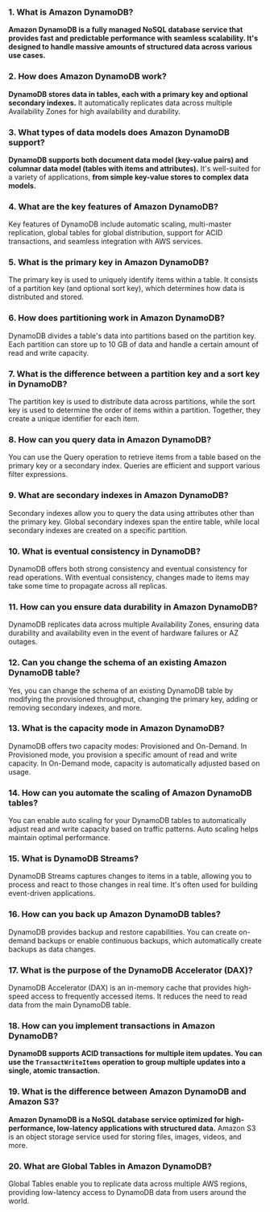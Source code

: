 ### 1. What is Amazon DynamoDB?
**Amazon DynamoDB is a fully managed NoSQL database service that provides fast and predictable performance with seamless scalability. It's designed to handle massive amounts of structured data across various use cases.**

### 2. How does Amazon DynamoDB work?
**DynamoDB stores data in tables, each with a primary key and optional secondary indexes.** It automatically replicates data across multiple Availability Zones for high availability and durability.

### 3. What types of data models does Amazon DynamoDB support?
**DynamoDB supports both document data model (key-value pairs) and columnar data model (tables with items and attributes).** It's well-suited for a variety of applications, **from simple key-value stores to complex data models.**

### 4. What are the key features of Amazon DynamoDB?
Key features of DynamoDB include automatic scaling, multi-master replication, global tables for global distribution, support for ACID transactions, and seamless integration with AWS services.

### 5. What is the primary key in Amazon DynamoDB?
The primary key is used to uniquely identify items within a table. It consists of a partition key (and optional sort key), which determines how data is distributed and stored.

### 6. How does partitioning work in Amazon DynamoDB?
DynamoDB divides a table's data into partitions based on the partition key. Each partition can store up to 10 GB of data and handle a certain amount of read and write capacity.

### 7. What is the difference between a partition key and a sort key in DynamoDB?
The partition key is used to distribute data across partitions, while the sort key is used to determine the order of items within a partition. Together, they create a unique identifier for each item.

### 8. How can you query data in Amazon DynamoDB?
You can use the Query operation to retrieve items from a table based on the primary key or a secondary index. Queries are efficient and support various filter expressions.

### 9. What are secondary indexes in Amazon DynamoDB?
Secondary indexes allow you to query the data using attributes other than the primary key. Global secondary indexes span the entire table, while local secondary indexes are created on a specific partition.

### 10. What is eventual consistency in DynamoDB?
DynamoDB offers both strong consistency and eventual consistency for read operations. With eventual consistency, changes made to items may take some time to propagate across all replicas.

### 11. How can you ensure data durability in Amazon DynamoDB?
DynamoDB replicates data across multiple Availability Zones, ensuring data durability and availability even in the event of hardware failures or AZ outages.

### 12. Can you change the schema of an existing Amazon DynamoDB table?
Yes, you can change the schema of an existing DynamoDB table by modifying the provisioned throughput, changing the primary key, adding or removing secondary indexes, and more.

### 13. What is the capacity mode in Amazon DynamoDB?
DynamoDB offers two capacity modes: Provisioned and On-Demand. In Provisioned mode, you provision a specific amount of read and write capacity. In On-Demand mode, capacity is automatically adjusted based on usage.

### 14. How can you automate the scaling of Amazon DynamoDB tables?
You can enable auto scaling for your DynamoDB tables to automatically adjust read and write capacity based on traffic patterns. Auto scaling helps maintain optimal performance.

### 15. What is DynamoDB Streams?
DynamoDB Streams captures changes to items in a table, allowing you to process and react to those changes in real time. It's often used for building event-driven applications.

### 16. How can you back up Amazon DynamoDB tables?
DynamoDB provides backup and restore capabilities. You can create on-demand backups or enable continuous backups, which automatically create backups as data changes.

### 17. What is the purpose of the DynamoDB Accelerator (DAX)?
DynamoDB Accelerator (DAX) is an in-memory cache that provides high-speed access to frequently accessed items. It reduces the need to read data from the main DynamoDB table.

### 18. How can you implement transactions in Amazon DynamoDB?
**DynamoDB supports ACID transactions for multiple item updates. You can use the `TransactWriteItems` operation to group multiple updates into a single, atomic transaction.**

### 19. What is the difference between Amazon DynamoDB and Amazon S3?
**Amazon DynamoDB is a NoSQL database service optimized for high-performance, low-latency applications with structured data.** Amazon S3 is an object storage service used for storing files, images, videos, and more.

### 20. What are Global Tables in Amazon DynamoDB?
Global Tables enable you to replicate data across multiple AWS regions, providing low-latency access to DynamoDB data from users around the world.